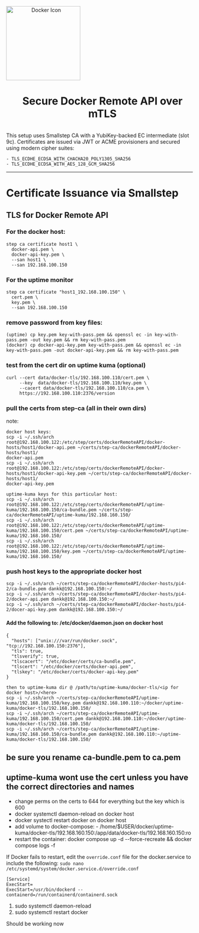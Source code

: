 <div align="center">
  <img src="[https://your-image-url/docker-whale.png](https://github.com/danktankk/Docs/blob/main/Docker%20Remote%20API%20over%20TLS/Assets/dockerr2.png)" width="200" alt="Docker Icon" align="left"/>
  <h1 style="display: inline-block; vertical-align: middle; margin-left: 16px;">
    Secure Docker Remote API over mTLS
  </h1>
</div>




This setup uses Smallstep CA with a YubiKey-backed EC intermediate (slot 9c). Certificates are issued via JWT or ACME provisioners and secured using modern cipher suites:
```
- TLS_ECDHE_ECDSA_WITH_CHACHA20_POLY1305_SHA256
- TLS_ECDHE_ECDSA_WITH_AES_128_GCM_SHA256
```
---

# Certificate Issuance via Smallstep

## TLS for Docker Remote API
### For the docker host:
```
step ca certificate host1 \
  docker-api.pem \
  docker-api-key.pem \
  --san host1 \
  --san 192.168.100.150
```
### For the uptime monitor
```
step ca certificate "host1_192.168.100.150" \
  cert.pem \
  key.pem \
  --san 192.168.100.150
```
### remove password from key files:
```
(uptime) cp key.pem key-with-pass.pem && openssl ec -in key-with-pass.pem -out key.pem && rm key-with-pass.pem
(docker) cp docker-api-key.pem key-with-pass.pem && openssl ec -in key-with-pass.pem -out docker-api-key.pem && rm key-with-pass.pem
```
### test from the cert dir on uptime kuma (optional)
```
curl --cert data/docker-tls/192.168.100.110/cert.pem \
     --key  data/docker-tls/192.168.100.110/key.pem \
     --cacert data/docker-tls/192.168.100.110/ca.pem \
     https://192.168.100.110:2376/version
```

### pull the certs from step-ca (all in their own dirs)
note: 

```
docker host keys:
scp -i ~/.ssh/arch root@192.168.100.122:/etc/step/certs/dockerRemoteAPI/docker-hosts/host1/docker-api.pem ~/certs/step-ca/dockerRemoteAPI/docker-hosts/host1/
docker-api.pem
scp -i ~/.ssh/arch root@192.168.100.122:/etc/step/certs/dockerRemoteAPI/docker-hosts/host1/docker-api-key.pem ~/certs/step-ca/dockerRemoteAPI/docker-hosts/host1/
docker-api-key.pem

uptime-kuma keys for this particular host:
scp -i ~/.ssh/arch root@192.168.100.122:/etc/step/certs/dockerRemoteAPI/uptime-kuma/192.168.100.150/ca-bundle.pem ~/certs/step-ca/dockerRemoteAPI/uptime-kuma/192.168.160.150/
scp -i ~/.ssh/arch root@192.168.100.122:/etc/step/certs/dockerRemoteAPI/uptime-kuma/192.168.100.150/cert.pem ~/certs/step-ca/dockerRemoteAPI/uptime-kuma/192.168.160.150/
scp -i ~/.ssh/arch root@192.168.100.122:/etc/step/certs/dockerRemoteAPI/uptime-kuma/192.168.100.150/key.pem ~/certs/step-ca/dockerRemoteAPI/uptime-kuma/192.168.160.150/
```

### push host keys to the appropriate docker host
```
scp -i ~/.ssh/arch ~/certs/step-ca/dockerRemoteAPI/docker-hosts/pi4-2/ca-bundle.pem dankk@192.168.100.150:~/
scp -i ~/.ssh/arch ~/certs/step-ca/dockerRemoteAPI/docker-hosts/pi4-2/docker-api.pem dankk@192.168.100.150:~/
scp -i ~/.ssh/arch ~/certs/step-ca/dockerRemoteAPI/docker-hosts/pi4-2/docer-api-key.pem dankk@192.168.100.150:~/
```
#### Add the following to: /etc/docker/daemon.json on docker host
```
{
  "hosts": ["unix:///var/run/docker.sock", "tcp://192.168.100.150:2376"],
  "tls": true,
  "tlsverify": true,
  "tlscacert": "/etc/docker/certs/ca-bundle.pem",
  "tlscert": "/etc/docker/certs/docker-api.pem",
  "tlskey": "/etc/docker/certs/docker-api-key.pem"
}
```

```
then to uptime-kuma dir @ /path/to/uptime-kuma/docker-tls/<ip for docker host>/<here>
scp -i ~/.ssh/arch ~/certs/step-ca/dockerRemoteAPI/uptime-kuma/192.168.100.150/key.pem dankk@192.168.100.110:~/docker/uptime-kuma/docker-tls/192.168.100.150/
scp -i ~/.ssh/arch ~/certs/step-ca/dockerRemoteAPI/uptime-kuma/192.168.100.150/cert.pem dankk@192.168.100.110:~/docker/uptime-kuma/docker-tls/192.168.100.150/
scp -i ~/.ssh/arch ~/certs/step-ca/dockerRemoteAPI/uptime-kuma/192.168.160.150/ca-bundle.pem dankk@192.168.100.110:~/uptime-kuma/docker-tls/192.168.100.150/
```
## be sure you rename ca-bundle.pem to ca.pem
## uptime-kuma wont use the cert unless you have the correct directories and names

- change perms on the certs to 644 for everything but the key which is 600
- docker systemctl daemon-reload on docker host 
- docker systectl restart docker on docker host
- add volume to docker-compose:
      - /home/$USER/docker/uptime-kuma/docker-tls/192.168.160.150:/app/data/docker-tls/192.168.160.150:ro
- restart the container:  docker compose up -d --force-recreate && docker compose logs -f

If Docker fails to restart, edit the `override.conf` file for the docker.service to include the following:
`sudo nano /etc/systemd/system/docker.service.d/override.conf`
```
[Service]
ExecStart=
ExecStart=/usr/bin/dockerd --containerd=/run/containerd/containerd.sock
```
1. sudo systemctl daemon-reload
2. sudo systemctl restart docker

Should be working now
